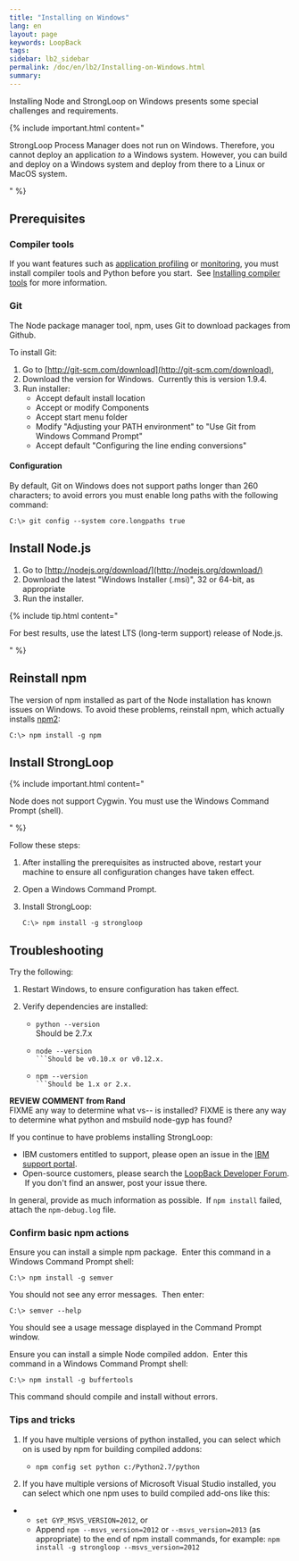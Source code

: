 ```yaml
---
title: "Installing on Windows"
lang: en
layout: page
keywords: LoopBack
tags:
sidebar: lb2_sidebar
permalink: /doc/en/lb2/Installing-on-Windows.html
summary:
---
```


Installing Node and StrongLoop on Windows presents some special challenges and requirements. 

{% include important.html content="

StrongLoop Process Manager does not run on Windows. Therefore, you cannot deploy an application _to_ a Windows system. However, you can build and deploy on a Windows system and deploy from there to a Linux or MacOS system.

" %}

## Prerequisites

### Compiler tools

If you want features such as [application profiling](https://docs.strongloop.com/display/SLC/Profiling) or [monitoring](https://docs.strongloop.com/display/SLC/Monitoring-app-metrics), you must install compiler tools and Python before you start.  See [Installing compiler tools](/doc/{{page.lang}}/lb2/Installing-compiler-tools.html#Installingcompilertools-Windows) for more information.

### Git

The Node package manager tool, npm, uses Git to download packages from Github. 

To install Git:

1.  Go to [http://git-scm.com/download](http://git-scm.com/download),
2.  Download the version for Windows.  Currently this is version 1.9.4.
3.  Run installer:
    *   Accept default install location
    *   Accept or modify Components
    *   Accept start menu folder
    *   Modify "Adjusting your PATH environment" to "Use Git from Windows Command Prompt"
    *   Accept default "Configuring the line ending conversions"

#### Configuration

By default, Git on Windows does not support paths longer than 260 characters; to avoid errors you must enable long paths with the following command:

`C:\> git config --system core.longpaths true`

## Install Node.js

1.  Go to [http://nodejs.org/download/](http://nodejs.org/download/)
2.  Download the latest "Windows Installer (.msi)", 32 or 64-bit, as appropriate
3.  Run the installer.

{% include tip.html content="

For best results, use the latest LTS (long-term support) release of Node.js.

" %}

## Reinstall npm

The version of npm installed as part of the Node installation has known issues on Windows. To avoid these problems, reinstall npm, which actually installs [npm2](https://www.npmjs.com/package/npm2):

`C:\> npm install -g npm`

## Install StrongLoop

{% include important.html content="

Node does not support Cygwin. You must use the Windows Command Prompt (shell).

" %}

Follow these steps:

1.  After installing the prerequisites as instructed above, restart your machine to ensure all configuration changes have taken effect.
2.  Open a Windows Command Prompt. 
3.  Install StrongLoop:

    `C:\> npm install -g strongloop`

## Troubleshooting

Try the following:

1.  Restart Windows, to ensure configuration has taken effect.

2.  Verify dependencies are installed:

    *   `python --version`  
        Should be 2.7.x
    *   ```
        node --version
        ```Should be v0.10.x or v0.12.x.
    *   ```
        npm --version
        ```Should be 1.x or 2.x.

<div class="sl-hidden"><strong>REVIEW COMMENT from Rand</strong><br>FIXME any way to determine what vs-- is installed? FIXME is there any way to determine what python and msbuild node-gyp has found?</div>

If you continue to have problems installing StrongLoop:

*   IBM customers entitled to support, please open an issue in the [IBM support portal](http://www-01.ibm.com/support/docview.wss?uid=swg21593214).
*   Open-source customers, please search the [LoopBack Developer Forum](https://groups.google.com/forum/#!forum/loopbackjs).  If you don't find an answer, post your issue there.

In general, provide as much information as possible.  If `npm install` failed, attach the `npm-debug.log` file.

### Confirm basic npm actions

Ensure you can install a simple npm package.  Enter this command in a Windows Command Prompt shell:

`C:\> npm install -g semver`

You should not see any error messages.  Then enter:

`C:\> semver --help`

You should see a usage message displayed in the Command Prompt window.

Ensure you can install a simple Node compiled addon.  Enter this command in a Windows Command Prompt shell:

`C:\> npm install -g buffertools`

This command should compile and install without errors.

### Tips and tricks

1.  If you have multiple versions of python installed, you can select which on is used by npm for building compiled addons:

    *   `npm config set python c:/Python2.7/python`
2.  If you have multiple versions of Microsoft Visual Studio installed, you can select which one npm uses to build compiled add-ons like this:

*   *   `set GYP_MSVS_VERSION=2012`, or
    *   Append `npm --msvs_version=2012` or `--msvs_version=2013` (as appropriate) to the end of npm install commands, for example: `npm install -g strongloop --msvs_version=2012`